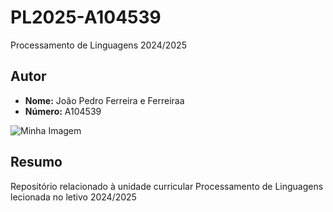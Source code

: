 # PL2025-A104539

Processamento de Linguagens 2024/2025


## Autor 

- **Nome:** João Pedro Ferreira e Ferreiraa
- **Número:** A104539

![Minha Imagem](img/JoãoFerreira.jpg)

## Resumo 

Repositório relacionado à unidade curricular Processamento de Linguagens lecionada no letivo 2024/2025
